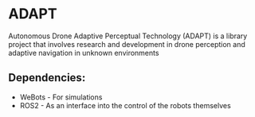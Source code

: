 # ADAPT
Autonomous Drone Adaptive Perceptual Technology (ADAPT) is a library project that involves research and development in drone perception and adaptive navigation in unknown environments


## Dependencies:
* WeBots - For simulations
* ROS2 - As an interface into the control of the robots themselves